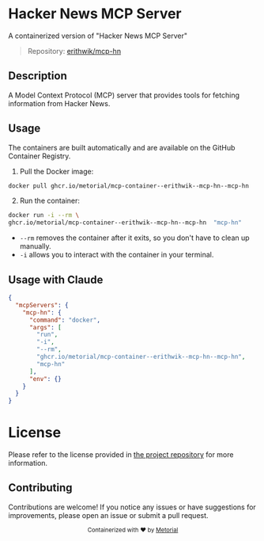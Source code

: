 
# Hacker News MCP Server

A containerized version of "Hacker News MCP Server"

> Repository: [erithwik/mcp-hn](https://github.com/erithwik/mcp-hn)

## Description

A Model Context Protocol (MCP) server that provides tools for fetching information from Hacker News.


## Usage

The containers are built automatically and are available on the GitHub Container Registry.

1. Pull the Docker image:

```bash
docker pull ghcr.io/metorial/mcp-container--erithwik--mcp-hn--mcp-hn
```

2. Run the container:

```bash
docker run -i --rm \ 
ghcr.io/metorial/mcp-container--erithwik--mcp-hn--mcp-hn  "mcp-hn"
```

- `--rm` removes the container after it exits, so you don't have to clean up manually.
- `-i` allows you to interact with the container in your terminal.




## Usage with Claude

```json
{
  "mcpServers": {
    "mcp-hn": {
      "command": "docker",
      "args": [
        "run",
        "-i",
        "--rm",
        "ghcr.io/metorial/mcp-container--erithwik--mcp-hn--mcp-hn",
        "mcp-hn"
      ],
      "env": {}
    }
  }
}
```

# License

Please refer to the license provided in [the project repository](https://github.com/erithwik/mcp-hn) for more information.

## Contributing

Contributions are welcome! If you notice any issues or have suggestions for improvements, please open an issue or submit a pull request.

<div align="center">
  <sub>Containerized with ❤️ by <a href="https://metorial.com">Metorial</a></sub>
</div>
  